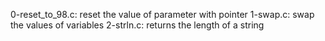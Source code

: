 0-reset_to_98.c: reset the value of parameter with pointer
1-swap.c: swap the values of variables
2-strln.c: returns the length of a string
